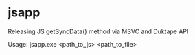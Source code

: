 # jsapp
Releasing JS getSyncData()  method via MSVC and Duktape API

Usage: jsapp.exe <path_to_js> <path_to_file>